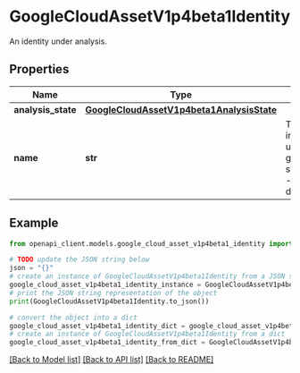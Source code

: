 # GoogleCloudAssetV1p4beta1Identity

An identity under analysis.

## Properties

Name | Type | Description | Notes
------------ | ------------- | ------------- | -------------
**analysis_state** | [**GoogleCloudAssetV1p4beta1AnalysisState**](GoogleCloudAssetV1p4beta1AnalysisState.md) |  | [optional] 
**name** | **str** | The identity name in any form of members appear in [IAM policy binding](https://cloud.google.com/iam/reference/rest/v1/Binding), such as: - user:foo@google.com - group:group1@google.com - serviceAccount:s1@prj1.iam.gserviceaccount.com - projectOwner:some_project_id - domain:google.com - allUsers - etc. | [optional] 

## Example

```python
from openapi_client.models.google_cloud_asset_v1p4beta1_identity import GoogleCloudAssetV1p4beta1Identity

# TODO update the JSON string below
json = "{}"
# create an instance of GoogleCloudAssetV1p4beta1Identity from a JSON string
google_cloud_asset_v1p4beta1_identity_instance = GoogleCloudAssetV1p4beta1Identity.from_json(json)
# print the JSON string representation of the object
print(GoogleCloudAssetV1p4beta1Identity.to_json())

# convert the object into a dict
google_cloud_asset_v1p4beta1_identity_dict = google_cloud_asset_v1p4beta1_identity_instance.to_dict()
# create an instance of GoogleCloudAssetV1p4beta1Identity from a dict
google_cloud_asset_v1p4beta1_identity_from_dict = GoogleCloudAssetV1p4beta1Identity.from_dict(google_cloud_asset_v1p4beta1_identity_dict)
```
[[Back to Model list]](../README.md#documentation-for-models) [[Back to API list]](../README.md#documentation-for-api-endpoints) [[Back to README]](../README.md)


